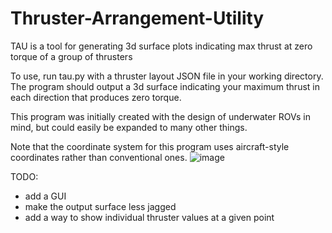 # Thruster-Arrangement-Utility
TAU is a tool for generating 3d surface plots indicating max thrust at zero torque of a group of thrusters

To use, run tau.py with a thruster layout JSON file in your working directory. The program should output a 3d surface indicating your maximum thrust in each direction that produces zero torque.

This program was initially created with the design of underwater ROVs in mind, but could easily be expanded to many other things.

Note that the coordinate system for this program uses aircraft-style coordinates rather than conventional ones. ![image](https://user-images.githubusercontent.com/43499473/129992017-ad34299f-88f0-4ae0-800b-cbe1d22d72d5.png)

TODO:
 - add a GUI
 - make the output surface less jagged
 - add a way to show individual thruster values at a given point
